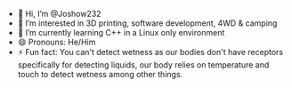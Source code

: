 - 👋 Hi, I’m @Joshow232
- 👀 I’m interested in 3D printing, software development, 4WD & camping
- 🌱 I’m currently learning C++ in a Linux only environment
- 😄 Pronouns: He/Him
- ⚡ Fun fact: You can't detect wetness as our bodies don't have receptors specifically for detecting liquids, our body relies on temperature and touch to detect wetness among other things.

<!---
- 💞️ I’m looking to collaborate on ...
- 📫 How to reach me ...
--->
<!---
Joshow232/Joshow232 is a ✨ special ✨ repository because its `README.md` (this file) appears on your GitHub profile.
You can click the Preview link to take a look at your changes.
--->
